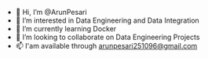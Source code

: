 - 👋 Hi, I’m @ArunPesari
- 👀 I’m interested in Data Engineering and Data Integration
- 🌱 I’m currently learning Docker
- 💞️ I’m looking to collaborate on Data Engineering Projects
- 📫 I'am available through arunpesari251096@gmail.com

<!---
ArunPesari2/ArunPesari2 is a ✨ special ✨ repository because its `README.md` (this file) appears on your GitHub profile.
You can click the Preview link to take a look at your changes.
--->
